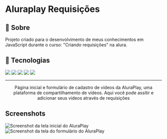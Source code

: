 <h1>Aluraplay Requisições</h1>

<h2>🔖 Sobre</h2>
<p>Projeto criado para o desenvolvimento de meus conhecimentos em JavaScript durante o curso: "Criando requisições" na alura.</p>

## 🚀 Tecnologias
<div>
  <img src="https://img.shields.io/badge/JavaScript-F7DF1E?style=for-the-badge&logo=javascript&logoColor=black">
  <img src="https://img.shields.io/badge/JSON-F7DF1E?style=for-the-badge&logo=JSON&logoColor=black">
   <img src="https://img.shields.io/badge/NodeJs-F7DF1E?style=for-the-badge&logo=JSON&logoColor=black">
  <img src="https://img.shields.io/badge/HTML-239120?style=for-the-badge&logo=html5&logoColor=white">
  <img src="https://img.shields.io/badge/CSS-239120?&style=for-the-badge&logo=css3&logoColor=white">
</div>

<hr>
<p align="center">Página inicial e formulário de cadastro de vídeos da AluraPlay, uma plataforma de compartilhamento de vídeos. Aqui você pode assitir e adicionar seus videos através de requisições</p>

## Screenshots
![Screenshot da tela inicial do AluraPlay](https://imgur.com/aymxEsh.png)
![Screenshot da tela do formulário do AluraPlay](https://imgur.com/ShNADf2.png)
